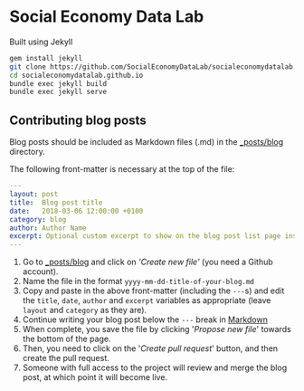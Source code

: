 # Social Economy Data Lab

Built using Jekyll

```bash
gem install jekyll
git clone https://github.com/SocialEconomyDataLab/socialeconomydatalab.github.io.git
cd socialeconomydatalab.github.io
bundle exec jekyll build
bundle exec jekyll serve
```

## Contributing blog posts

Blog posts should be included as Markdown files (.md) in the [\_posts/blog](/tree/master/_posts/blog) directory.

The following front-matter is necessary at the top of the file:

```yaml
---
layout: post
title:  Blog post title
date:   2018-03-06 12:00:00 +0100
category: blog
author: Author Name
excerpt: Optional custom excerpt to show on the blog post list page instead of the first few words of copy
---
```
1. Go to [\_posts/blog](https://github.com/SocialEconomyDataLab/socialeconomydatalab.github.io/tree/master/_posts/blog) and click on _'Create new file'_ (you need a Github account).
2. Name the file in the format ```yyyy-mm-dd-title-of-your-blog.md```
3. Copy and paste in the above front-matter (including the `---`s) and edit the `title`, `date`, `author` and `excerpt` variables as appropriate (leave `layout` and `category` as they are).
4. Continue writing your blog post below the `---` break in [Markdown](https://daringfireball.net/projects/markdown/syntax)
5. When complete, you save the file by clicking '_Propose new file_' towards the bottom of the page.
6. Then, you need to click on the '_Create pull request_' button, and then create the pull request.
7. Someone with full access to the project will review and merge the blog post, at which point it will become live.
